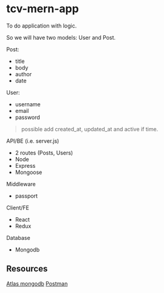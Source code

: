 # tcv-mern-app

To do application with logic.

So we will have two models: User and Post.

Post:

- title
- body
- author
- date

User:

- username
- email
- password

> possible add created_at, updated_at and active if time.

API/BE (i.e. server.js)

- 2 routes (Posts, Users)
- Node
- Express
- Mongoose

Middleware

- passport

Client/FE

- React
- Redux

Database

- Mongodb

## Resources

[Atlas mongodb](https://docs.atlas.mongodb.com/getting-started/)
[Postman]()
